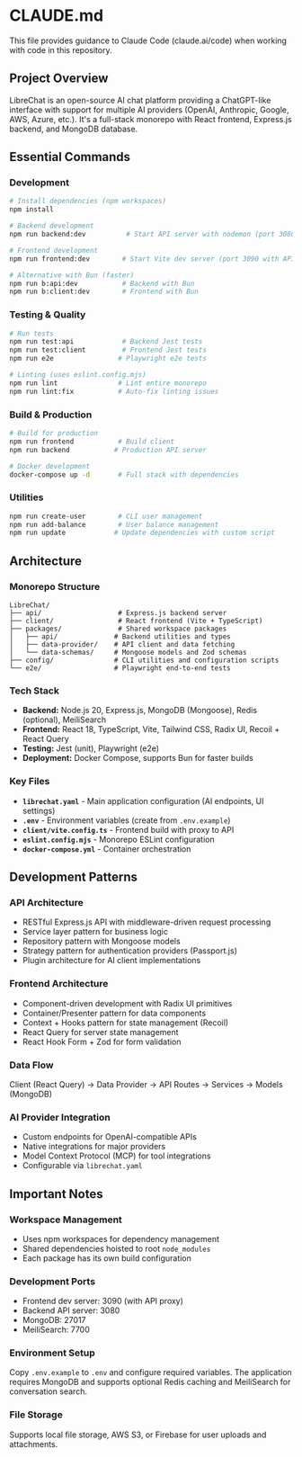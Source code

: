 # CLAUDE.md

This file provides guidance to Claude Code (claude.ai/code) when working with code in this repository.

## Project Overview

LibreChat is an open-source AI chat platform providing a ChatGPT-like interface with support for multiple AI providers (OpenAI, Anthropic, Google, AWS, Azure, etc.). It's a full-stack monorepo with React frontend, Express.js backend, and MongoDB database.

## Essential Commands

### Development
```bash
# Install dependencies (npm workspaces)
npm install

# Backend development
npm run backend:dev          # Start API server with nodemon (port 3080)

# Frontend development  
npm run frontend:dev        # Start Vite dev server (port 3090 with API proxy)

# Alternative with Bun (faster)
npm run b:api:dev           # Backend with Bun
npm run b:client:dev        # Frontend with Bun
```

### Testing & Quality
```bash
# Run tests
npm run test:api            # Backend Jest tests
npm run test:client         # Frontend Jest tests
npm run e2e                # Playwright e2e tests

# Linting (uses eslint.config.mjs)
npm run lint               # Lint entire monorepo
npm run lint:fix           # Auto-fix linting issues
```

### Build & Production
```bash
# Build for production
npm run frontend           # Build client
npm run backend           # Production API server

# Docker development
docker-compose up -d       # Full stack with dependencies
```

### Utilities
```bash
npm run create-user        # CLI user management
npm run add-balance        # User balance management
npm run update            # Update dependencies with custom script
```

## Architecture

### Monorepo Structure
```
LibreChat/
├── api/                   # Express.js backend server
├── client/                # React frontend (Vite + TypeScript)
├── packages/              # Shared workspace packages
│   ├── api/              # Backend utilities and types
│   ├── data-provider/    # API client and data fetching
│   └── data-schemas/     # Mongoose models and Zod schemas
├── config/               # CLI utilities and configuration scripts
└── e2e/                  # Playwright end-to-end tests
```

### Tech Stack
- **Backend:** Node.js 20, Express.js, MongoDB (Mongoose), Redis (optional), MeiliSearch
- **Frontend:** React 18, TypeScript, Vite, Tailwind CSS, Radix UI, Recoil + React Query
- **Testing:** Jest (unit), Playwright (e2e)
- **Deployment:** Docker Compose, supports Bun for faster builds

### Key Files
- **`librechat.yaml`** - Main application configuration (AI endpoints, UI settings)
- **`.env`** - Environment variables (create from `.env.example`)
- **`client/vite.config.ts`** - Frontend build with proxy to API
- **`eslint.config.mjs`** - Monorepo ESLint configuration
- **`docker-compose.yml`** - Container orchestration

## Development Patterns

### API Architecture
- RESTful Express.js API with middleware-driven request processing
- Service layer pattern for business logic
- Repository pattern with Mongoose models
- Strategy pattern for authentication providers (Passport.js)
- Plugin architecture for AI client implementations

### Frontend Architecture
- Component-driven development with Radix UI primitives
- Container/Presenter pattern for data components
- Context + Hooks pattern for state management (Recoil)
- React Query for server state management
- React Hook Form + Zod for form validation

### Data Flow
Client (React Query) → Data Provider → API Routes → Services → Models (MongoDB)

### AI Provider Integration
- Custom endpoints for OpenAI-compatible APIs
- Native integrations for major providers
- Model Context Protocol (MCP) for tool integrations
- Configurable via `librechat.yaml`

## Important Notes

### Workspace Management
- Uses npm workspaces for dependency management
- Shared dependencies hoisted to root `node_modules`
- Each package has its own build configuration

### Development Ports
- Frontend dev server: 3090 (with API proxy)
- Backend API server: 3080
- MongoDB: 27017
- MeiliSearch: 7700

### Environment Setup
Copy `.env.example` to `.env` and configure required variables. The application requires MongoDB and supports optional Redis caching and MeiliSearch for conversation search.

### File Storage
Supports local file storage, AWS S3, or Firebase for user uploads and attachments.